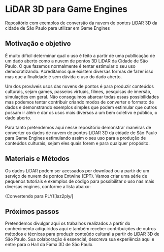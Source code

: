 # LiDAR 3D para Game Engines

Repositório com exemplos de conversão da nuvem de pontos LiDAR 3D da cidade de São Paulo para utilizar em Game Engines

## Motivação e objetivo

É muito difícil determinar qual o uso é feito a partir de uma publlicação de um dado aberto como a nuvem de pontos 3D LiDAR da Cidade de São Paulo. O que fazemos normalmente é tentar estimular o seu uso democratizando. Acreditamos que existem diversas formas de fazer isso mas que a finalidade é sem dúvida o uso do dado aberto. 

Um dos prováveis usos das nuvens de pontos é para produzir conteúdos culturais, sejam games, passeios virtuais, filmes, pesquisas de imersão, simulações em geral. Não conseguimos abarcar todas essas possibilidades mas podemos tentar contribuir criando modos de converter o formato de dados e demonstrando exemplos simples que podem estimular que outros possam ir além e dar os usos mais diversos a um bem coletivo e público, o dado aberto.

Para tanto pretendemos aqui nesse repositório demonstrar maneiras de converter os dados de nuvem de pontos LiDAR 3D da cidade de São Paulo para Game Engines estimulando assim o seu uso para a produção de conteúdos culturais, sejam eles quais forem e para qualquer propósito.

## Materiais e Métodos

Os dados LiDAR podem ser acessados por download ou a partir de um serviço de nuvem de pontos Entwine (EPT). Vamos criar uma série de pequenos tutoriais e exemplos de código para possibilitar o uso nas mais diversas engines, conforme a lista abaixo:

(Convertendo para PLY)[laz2ply/]

## Próximos passos

Pretendemos divulgar aqui os trabalhos realizados a partir do conhecimento adiquiridos aqui e também receber contribuições de outros métodos e técnicas para produzir conteúdo cultural a partir do LiDAR 3D de São Paulo. Sua colaboração é essencial, descreva sua experiência aqui e entre para o Hall da Fama 3D de São Paulo.


